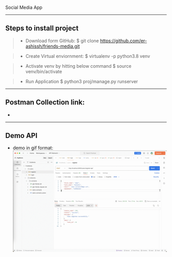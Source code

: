 Social Media App


---
## Steps to install project

> - Download form GitHub:
> $ git clone https://github.com/er-ashissh/friends-media.git

> - Create Virtual enviornment:
> $ virtualenv -p python3.8 venv

> - Activate venv by hitting below command
> $ source venv/bin/activate

> - Run Application
> $ python3 proj/manage.py runserver


---
## Postman Collection link:
- 

---
## Demo API
- demo in gif format:
![Demo](./readme_docs/imgs/demo_v4b.gif)
